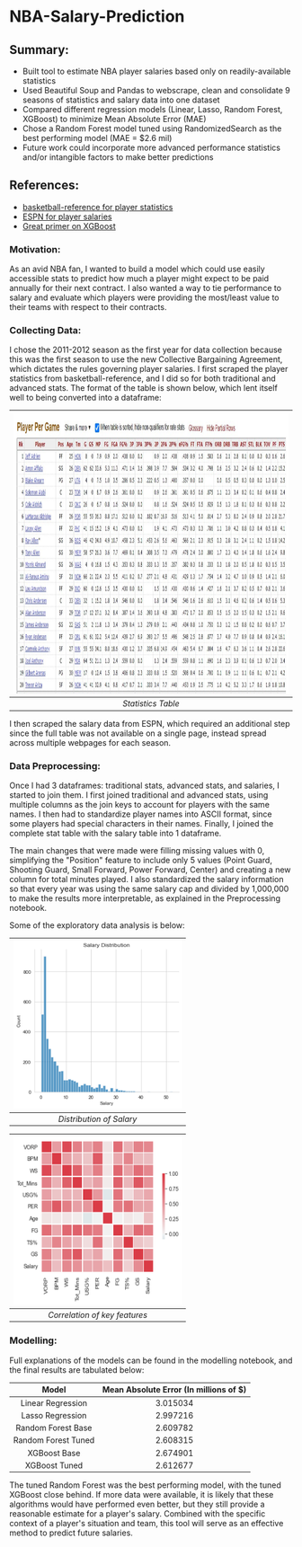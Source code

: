 # NBA-Salary-Prediction

## Summary:
- Built tool to estimate NBA player salaries based only on readily-available statistics
- Used Beautiful Soup and Pandas to webscrape, clean and consolidate 9 seasons of statistics and salary data into one dataset
- Compared different regression models (Linear, Lasso, Random Forest, XGBoost) to minimize Mean Absolute Error (MAE)
- Chose a Random Forest model tuned using RandomizedSearch as the best performing model (MAE = $2.6 mil)
- Future work could incorporate more advanced performance statistics and/or intangible factors to make better predictions 

## References:
- [basketball-reference for player statistics](https://www.basketball-reference.com/)
- [ESPN for player salaries](http://www.espn.com/nba/salaries)
- [Great primer on XGBoost](https://towardsdatascience.com/https-medium-com-vishalmorde-xgboost-algorithm-long-she-may-rein-edd9f99be63d)

### Motivation:
As an avid NBA fan, I wanted to build a model which could use easily accessible stats to predict how much a player might expect to be paid annually for their next contract. I also wanted a way to tie performance to salary and evaluate which players were providing the most/least value to their teams with respect to their contracts.


### Collecting Data:
I chose the 2011-2012 season as the first year for data collection because this was the first season to use the new Collective Bargaining Agreement, which dictates the rules governing player salaries. I first scraped the player statistics from basketball-reference, and I did so for both traditional and advanced stats. The format of the table is shown below, which lent itself well to being converted into a dataframe:

| <img src="images/bballref.jpg" width=900 height=500>|
|:--:| 
| *Statistics Table* |

I then scraped the salary data from ESPN, which required an additional step since the full table was not available on a single page, instead spread across multiple webpages for each season.

### Data Preprocessing:
Once I had 3 dataframes: traditional stats, advanced stats, and salaries, I started to join them. I first joined traditional and advanced stats, using multiple columns as the join keys to account for players with the same names. I then had to standardize player names into ASCII format, since some players had special characters in their names. Finally, I joined the complete stat table with the salary table into 1 dataframe. 


The main changes that were made were filling missing values with 0, simplifying the "Position" feature to include only 5 values (Point Guard, Shooting Guard, Small Forward, Power Forward, Center) and creating a new column for total minutes played. I also standardized the salary information so that every year was using the same salary cap and divided by 1,000,000 to make the results more interpretable, as explained in the Preprocessing notebook.

Some of the exploratory data analysis is below:


| <img src="images/Salary.png" width=300 height=300>|
|:--:| 
| *Distribution of Salary* |


| <img src="images/Corr.png" width=300 height=300>|
|:--:| 
| *Correlation of key features* |


### Modelling:
Full explanations of the models can be found in the modelling notebook, and the final results are tabulated below:

| Model | Mean Absolute Error (In millions of $)|
|:---:| :---:|
|Linear Regression | 3.015034
|Lasso Regression | 2.997216
|Random Forest Base | 2.609782
|Random Forest Tuned | 2.608315
|XGBoost Base | 2.674901
|XGBoost Tuned | 2.612677

The tuned Random Forest was the best performing model, with the tuned XGBoost close behind. If more data were available, it is likely that these algorithms would have performed even better, but they still provide a reasonable estimate for a player's salary. Combined with the specific context of a player's situation and team, this tool will serve as an effective method to predict future salaries.
